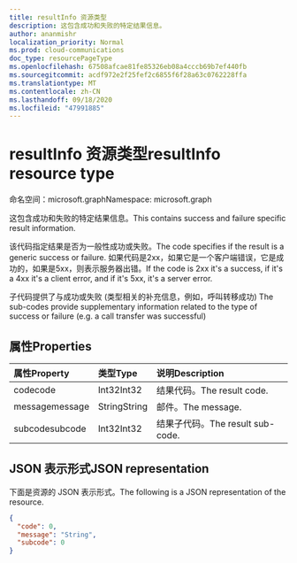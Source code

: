 ```yaml
---
title: resultInfo 资源类型
description: 这包含成功和失败的特定结果信息。
author: ananmishr
localization_priority: Normal
ms.prod: cloud-communications
doc_type: resourcePageType
ms.openlocfilehash: 67508afcae81fe85326eb08a4cccb69b7ef440fb
ms.sourcegitcommit: acdf972e2f25fef2c6855f6f28a63c0762228ffa
ms.translationtype: MT
ms.contentlocale: zh-CN
ms.lasthandoff: 09/18/2020
ms.locfileid: "47991885"
---
```

# <a name="resultinfo-resource-type"></a><span data-ttu-id="d3d28-103">resultInfo 资源类型</span><span class="sxs-lookup"><span data-stu-id="d3d28-103">resultInfo resource type</span></span>

<span data-ttu-id="d3d28-104">命名空间：microsoft.graph</span><span class="sxs-lookup"><span data-stu-id="d3d28-104">Namespace: microsoft.graph</span></span>

<span data-ttu-id="d3d28-105">这包含成功和失败的特定结果信息。</span><span class="sxs-lookup"><span data-stu-id="d3d28-105">This contains success and failure specific result information.</span></span> 

<span data-ttu-id="d3d28-106">该代码指定结果是否为一般性成功或失败。</span><span class="sxs-lookup"><span data-stu-id="d3d28-106">The code specifies if the result is a generic success or failure.</span></span> <span data-ttu-id="d3d28-107">如果代码是2xx，如果它是一个客户端错误，它是成功的，如果是5xx，则表示服务器出错。</span><span class="sxs-lookup"><span data-stu-id="d3d28-107">If the code is 2xx it's a success, if it's a 4xx it's a client error, and if it's 5xx, it's a server error.</span></span>

<span data-ttu-id="d3d28-108">子代码提供了与成功或失败 (类型相关的补充信息，例如，呼叫转移成功) </span><span class="sxs-lookup"><span data-stu-id="d3d28-108">The sub-codes provide supplementary information related to the type of success or failure (e.g. a call transfer was successful)</span></span>


## <a name="properties"></a><span data-ttu-id="d3d28-109">属性</span><span class="sxs-lookup"><span data-stu-id="d3d28-109">Properties</span></span>

| <span data-ttu-id="d3d28-110">属性</span><span class="sxs-lookup"><span data-stu-id="d3d28-110">Property</span></span> | <span data-ttu-id="d3d28-111">类型</span><span class="sxs-lookup"><span data-stu-id="d3d28-111">Type</span></span>   | <span data-ttu-id="d3d28-112">说明</span><span class="sxs-lookup"><span data-stu-id="d3d28-112">Description</span></span>          |
| :------- | :----- | :------------------  |
| <span data-ttu-id="d3d28-113">code</span><span class="sxs-lookup"><span data-stu-id="d3d28-113">code</span></span>     | <span data-ttu-id="d3d28-114">Int32</span><span class="sxs-lookup"><span data-stu-id="d3d28-114">Int32</span></span> | <span data-ttu-id="d3d28-115">结果代码。</span><span class="sxs-lookup"><span data-stu-id="d3d28-115">The result code.</span></span>     |
| <span data-ttu-id="d3d28-116">message</span><span class="sxs-lookup"><span data-stu-id="d3d28-116">message</span></span>  | <span data-ttu-id="d3d28-117">String</span><span class="sxs-lookup"><span data-stu-id="d3d28-117">String</span></span> | <span data-ttu-id="d3d28-118">邮件。</span><span class="sxs-lookup"><span data-stu-id="d3d28-118">The message.</span></span>         |
| <span data-ttu-id="d3d28-119">subcode</span><span class="sxs-lookup"><span data-stu-id="d3d28-119">subcode</span></span>  | <span data-ttu-id="d3d28-120">Int32</span><span class="sxs-lookup"><span data-stu-id="d3d28-120">Int32</span></span> | <span data-ttu-id="d3d28-121">结果子代码。</span><span class="sxs-lookup"><span data-stu-id="d3d28-121">The result sub-code.</span></span> |

## <a name="json-representation"></a><span data-ttu-id="d3d28-122">JSON 表示形式</span><span class="sxs-lookup"><span data-stu-id="d3d28-122">JSON representation</span></span>

<span data-ttu-id="d3d28-123">下面是资源的 JSON 表示形式。</span><span class="sxs-lookup"><span data-stu-id="d3d28-123">The following is a JSON representation of the resource.</span></span>

<!-- {
  "blockType": "resource",
  "optionalProperties": [

  ],
  "@odata.type": "microsoft.graph.resultInfo"
}-->
```json
{
  "code": 0,
  "message": "String",
  "subcode": 0
}
```

<!-- uuid: 8fcb5dbc-d5aa-4681-8e31-b001d5168d79
2015-10-25 14:57:30 UTC -->
<!--
{
  "type": "#page.annotation",
  "description": "resultInfo resource",
  "keywords": "",
  "section": "documentation",
  "tocPath": "",
  "suppressions": []
}
-->

